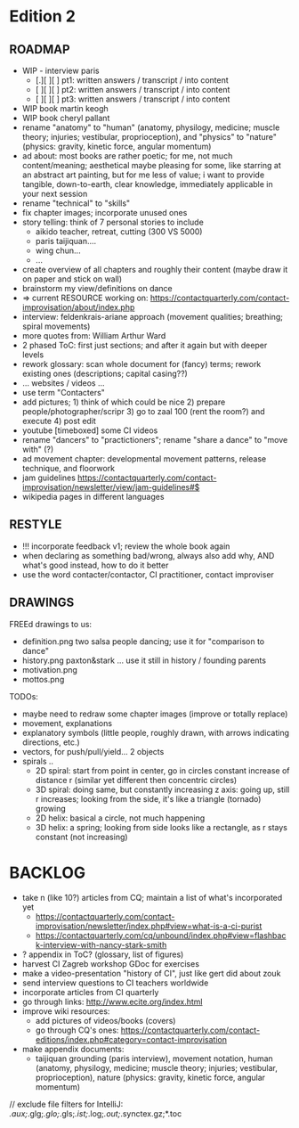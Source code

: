 Edition 2
====================================================================================================

ROADMAP
------------------------------------------------------------------------
* WIP - interview paris
  * [.][ ][ ] pt1: written answers / transcript / into content
  * [ ][ ][ ] pt2: written answers / transcript / into content
  * [ ][ ][ ] pt3: written answers / transcript / into content
* WIP book martin keogh
* WIP book cheryl pallant
* rename "anatomy" to "human" (anatomy, physilogy, medicine; muscle theory; injuries; vestibular, proprioception), and "physics" to "nature" (physics: gravity, kinetic force, angular momentum)
* ad about: most books are rather poetic; for me, not much content/meaning; aesthetical maybe pleasing for some, like starring at an abstract art painting, but for me less of value; i want to provide tangible, down-to-earth, clear knowledge, immediately applicable in your next session
* rename "technical" to "skills"
* fix chapter images; incorporate unused ones
* story telling: think of 7 personal stories to include
  * aikido teacher, retreat, cutting (300 VS 5000)
  * paris taijiquan....
  * wing chun...
  * ...
* create overview of all chapters and roughly their content (maybe draw it on paper and stick on wall)
* brainstorm my view/definitions on dance
* => current RESOURCE working on: https://contactquarterly.com/contact-improvisation/about/index.php
* interview: feldenkrais-ariane approach (movement qualities; breathing; spiral movements)
* more quotes from: William Arthur Ward
* 2 phased ToC: first just sections; and after it again but with deeper levels
* rework glossary: scan whole document for (fancy) terms; rework existing ones (descriptions; capital casing??)
* ... websites / videos ...
* use term "Contacters"
* add pictures; 1) think of which could be nice 2) prepare people/photographer/scripr 3) go to zaal 100 (rent the room?) and execute 4) post edit
* youtube [timeboxed] some CI videos
* rename "dancers" to "practictioners"; rename "share a dance" to "move with" (?)
* ad movement chapter: developmental movement patterns, release technique, and floorwork
* jam guidelines https://contactquarterly.com/contact-improvisation/newsletter/view/jam-guidelines#$
* wikipedia pages in different languages

RESTYLE
------------------------------------------------------------------------
* !!! incorporate feedback v1; review the whole book again
* when declaring as something bad/wrong, always also add why, AND what's good instead, how to do it better
* use the word contacter/contactor, CI practitioner, contact improviser

DRAWINGS
------------------------------------------------------------------------
FREEd drawings to us:
* definition.png two salsa people dancing; use it for "comparison to dance"
* history.png paxton&stark ... use it still in history / founding parents
* motivation.png
* mottos.png

TODOs:
* maybe need to redraw some chapter images (improve or totally replace)
* movement, explanations
* explanatory symbols (little people, roughly drawn, with arrows indicating directions, etc.)
* vectors, for push/pull/yield... 2 objects
* spirals ..
  * 2D spiral: start from point in center, go in circles constant increase of distance r (similar yet different then concentric circles)
  * 3D spiral: doing same, but constantly increasing z axis: going up, still r increases; looking from the side, it's like a triangle (tornado) growing
  * 2D helix: basical a circle, not much happening
  * 3D helix: a spring; looking from side looks like a rectangle, as r stays constant (not increasing)


BACKLOG
====================================================================================================
* take n (like 10?) articles from CQ; maintain a list of what's incorporated yet
  * https://contactquarterly.com/contact-improvisation/newsletter/index.php#view=what-is-a-ci-purist
  * https://contactquarterly.com/cq/unbound/index.php#view=flashback-interview-with-nancy-stark-smith
* ? appendix in ToC? (glossary, list of figures)
* harvest CI Zagreb workshop GDoc for exercises
* make a video-presentation "history of CI", just like gert did about zouk
* send interview questions to CI teachers worldwide
* incorporate articles from CI quarterly
* go through links: http://www.ecite.org/index.html
* improve wiki resources:
  * add pictures of videos/books (covers)
  * go through CQ's ones: https://contactquarterly.com/contact-editions/index.php#category=contact-improvisation
* make appendix documents:
  * taijiquan grounding (paris interview), movement notation, human (anatomy, physilogy, medicine; muscle theory; injuries; vestibular, proprioception), nature (physics: gravity, kinetic force, angular momentum)

// exclude file filters for IntelliJ: *.aux;*.glg;*.glo;*.gls;*.ist;*.log;*.out;*.synctex.gz;*.toc
